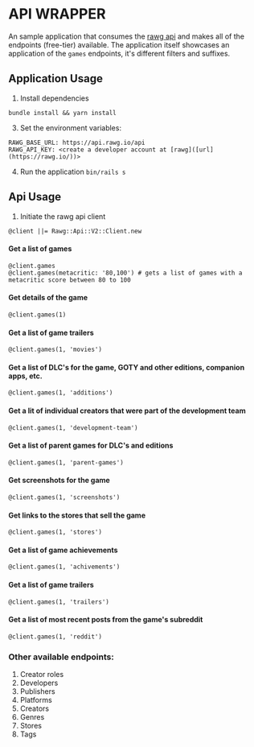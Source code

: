 # API WRAPPER

An sample application that consumes the [rawg api]([url](https://api.rawg.io/docs/)) and makes all of the endpoints (free-tier) available. The application itself showcases an application of the `games` endpoints, it's different filters and suffixes.

## Application Usage
1. Install dependencies
```
bundle install && yarn install
```

3. Set the environment variables:
```
RAWG_BASE_URL: https://api.rawg.io/api
RAWG_API_KEY: <create a developer account at [rawg]([url](https://rawg.io/))> 
```
4. Run the application
`bin/rails s`

## Api Usage

1. Initiate the rawg api client
```
@client ||= Rawg::Api::V2::Client.new
```

#### Get a list of games
```
@client.games
@client.games(metacritic: '80,100') # gets a list of games with a metacritic score between 80 to 100
```

#### Get details of the game 
```
@client.games(1)
```

#### Get a list of game trailers
```
@client.games(1, 'movies')
```

#### Get a list of DLC's for the game, GOTY and other editions, companion apps, etc.
```
@client.games(1, 'additions')
```

#### Get a lit of individual creators that were part of the development team
```
@client.games(1, 'development-team')
```

#### Get a list of parent games for DLC's and editions
```
@client.games(1, 'parent-games')
```

#### Get screenshots for the game
```
@client.games(1, 'screenshots')
```

#### Get links to the stores that sell the game
```
@client.games(1, 'stores')
```

#### Get a list of game achievements
```
@client.games(1, 'achivements')
```

#### Get a list of game trailers
```
@client.games(1, 'trailers')
```

#### Get a list of most recent posts from the game's subreddit
```
@client.games(1, 'reddit')
```

### Other available endpoints:
1. Creator roles
2. Developers
3. Publishers
4. Platforms
5. Creators
6. Genres
7. Stores
8. Tags

